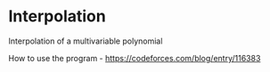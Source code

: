 # Interpolation
Interpolation of a multivariable polynomial

How to use the program - https://codeforces.com/blog/entry/116383
